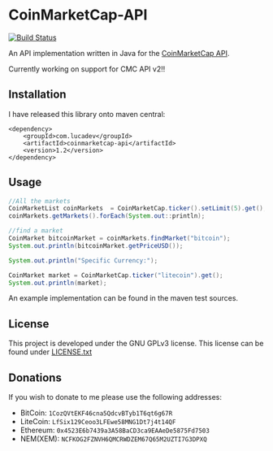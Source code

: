 # CoinMarketCap-API
[![Build Status](http://lucadev.com/jenkins/buildStatus/icon?job=CoinMarketCap-API)](https://github.com/Camphul/CoinMarketCap-API)

An API implementation written in Java for the [CoinMarketCap API](https://coinmarketcap.com/api/).

Currently working on support for CMC API v2!!
## Installation
I have released this library onto maven central:
```
<dependency>
    <groupId>com.lucadev</groupId>
    <artifactId>coinmarketcap-api</artifactId>
    <version>1.2</version>
</dependency>
```

## Usage
```java
//All the markets
CoinMarketList coinMarkets  = CoinMarketCap.ticker().setLimit(5).get();
coinMarkets.getMarkets().forEach(System.out::println);

//find a market
CoinMarket bitcoinMarket = coinMarkets.findMarket("bitcoin");
System.out.println(bitcoinMarket.getPriceUSD());

System.out.println("Specific Currency:");

CoinMarket market = CoinMarketCap.ticker("litecoin").get();
System.out.println(market);
```

An example implementation can be found in the maven test sources.

## License
This project is developed under the GNU GPLv3 license. This license can be found under [LICENSE.txt](LICENSE.txt)

## Donations
If you wish to donate to me please use the following addresses:

* BitCoin: `1CozQVtEKF46cna5QdcvBTyb1T6qt6g67R`
* LiteCoin: `LfSix129Ceoo3LFEwe58MNG1Dt7j4t14QF`
* Ethereum: `0x4523E6b7439a3A58BaCD3ca9EAAeDe5875Fd7503`
* NEM(XEM): `NCFKOG2FZNVH6QMCRWDZEM67Q65M2UZTI7G3DPXQ`